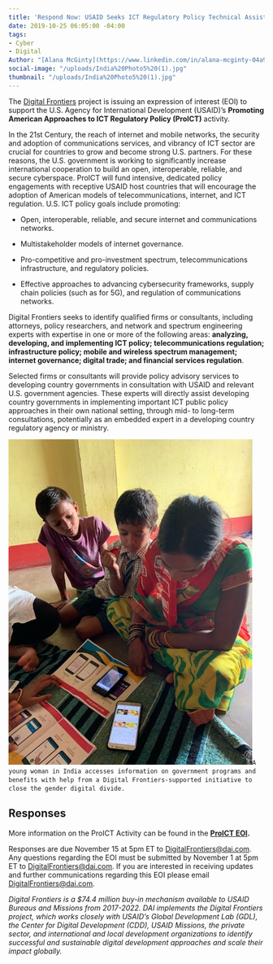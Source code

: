 ```yaml
---
title: 'Respond Now: USAID Seeks ICT Regulatory Policy Technical Assistance Services'
date: 2019-10-25 06:05:00 -04:00
tags:
- Cyber
- Digital
Author: "[Alana McGinty](https://www.linkedin.com/in/alana-mcginty-04a91657/)"
social-image: "/uploads/India%20Photo5%20(1).jpg"
thumbnail: "/uploads/India%20Photo5%20(1).jpg"
---
```


The [Digital Frontiers](https://www.dai.com/our-work/projects/worldwide-digital-frontiers-df) project is issuing an expression of interest (EOI) to support the U.S. Agency for International Development (USAID)’s **Promoting American Approaches to ICT Regulatory Policy (ProICT)** activity.

<!--more-->

In the 21st Century, the reach of internet and mobile networks, the security and adoption of communications services, and vibrancy of ICT sector are crucial for countries to grow and become strong U.S. partners. For these reasons, the U.S. government is working to significantly increase international cooperation to build an open, interoperable, reliable, and secure cyberspace. ProICT will fund intensive, dedicated policy engagements with receptive USAID host countries that will encourage the adoption of American models of telecommunications, internet, and ICT regulation. U.S. ICT policy goals include promoting:

* Open, interoperable, reliable, and secure internet and communications networks.

* Multistakeholder models of internet governance.

* Pro-competitive and pro-investment spectrum, telecommunications infrastructure, and regulatory policies.

* Effective approaches to advancing cybersecurity frameworks, supply chain policies (such as for 5G), and regulation of communications networks.

Digital Frontiers seeks to identify qualified firms or consultants, including attorneys, policy researchers, and network and spectrum engineering experts with expertise in one or more of the following areas: **analyzing, developing, and implementing ICT policy; telecommunications regulation; infrastructure policy; mobile and wireless spectrum management; internet governance; digital trade; and financial services regulation**.

Selected firms or consultants will provide policy advisory services to developing country governments in consultation with USAID and relevant U.S. government agencies. These experts will directly assist developing country governments in implementing important ICT public policy approaches in their own national setting, through mid- to long-term consultations, potentially as an embedded expert in a developing country regulatory agency or ministry.

![India Photo5 (1).jpg](/uploads/India%20Photo5%20(1).jpg)`A young woman in India accesses information on government programs and benefits with help from a Digital Frontiers-supported initiative to close the gender digital divide.`

## Responses

More information on the ProICT Activity can be found in the **[ProICT EOI](https://drive.google.com/file/d/1t4FUXOswOOB5COO8QEh6eH905MAQ67w3/view?usp=sharing).**

Responses are due November 15 at 5pm ET to [DigitalFrontiers@dai.com](mailto:DigitalFrontiers@dai.com). Any questions regarding the EOI must be submitted by November 1 at 5pm ET to [DigitalFrontiers@dai.com](mailto:DigitalFrontiers@dai.com). If you are interested in receiving updates and further communications regarding this EOI please email [DigitalFrontiers@dai.com](mailto:DigitalFrontiers@dai.com).

*Digital Frontiers is a $74.4 million buy-in mechanism available to USAID Bureaus and Missions from 2017-2022. DAI implements the Digital Frontiers project, which works closely with USAID’s Global Development Lab (GDL), the Center for Digital Development (CDD), USAID Missions, the private sector, and international and local development organizations to identify successful and sustainable digital development approaches and scale their impact globally.*